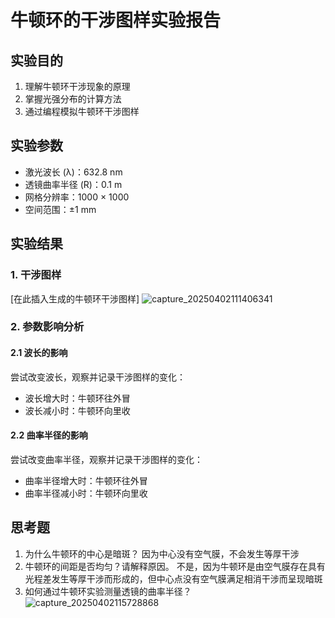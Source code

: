 # 牛顿环的干涉图样实验报告

## 实验目的
1. 理解牛顿环干涉现象的原理
2. 掌握光强分布的计算方法
3. 通过编程模拟牛顿环干涉图样

## 实验参数
- 激光波长 (λ)：632.8 nm
- 透镜曲率半径 (R)：0.1 m
- 网格分辨率：1000 × 1000
- 空间范围：±1 mm

## 实验结果

### 1. 干涉图样
[在此插入生成的牛顿环干涉图样]
![capture_20250402111406341](https://github.com/user-attachments/assets/a138fd17-e738-4163-af63-b671db2c16f1)

### 2. 参数影响分析
#### 2.1 波长的影响
尝试改变波长，观察并记录干涉图样的变化：
- 波长增大时：牛顿环往外冒
- 波长减小时：牛顿环向里收

#### 2.2 曲率半径的影响
尝试改变曲率半径，观察并记录干涉图样的变化：
- 曲率半径增大时：牛顿环往外冒
- 曲率半径减小时：牛顿环向里收

## 思考题
1. 为什么牛顿环的中心是暗斑？
因为中心没有空气膜，不会发生等厚干涉
2. 牛顿环的间距是否均匀？请解释原因。
不是，因为牛顿环是由空气膜存在具有光程差发生等厚干涉而形成的，但中心点没有空气膜满足相消干涉而呈现暗斑
3. 如何通过牛顿环实验测量透镜的曲率半径？
![capture_20250402115728868](https://github.com/user-attachments/assets/068039cd-5a4d-472f-b5ba-de6b1751567f)

